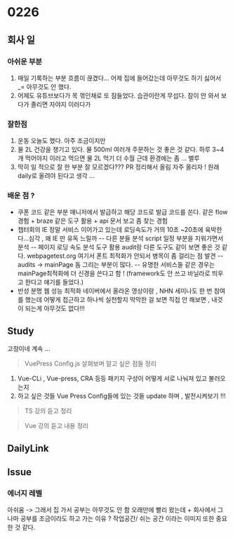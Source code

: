 # 0226

## 회사 일

### 아쉬운 부분

1.  매일 기록하는 부분 흐름이 끊겼다... 어제 집에 들어갔는데 아무것도 하기 싫어서 \_= 아무것도 안 했다.
2.  어제도 유튜브보다가 목 꺾인채로 또 잠들었다. 습관이란게 무섭다. 잠이 안 와서 보다가 졸리면 자야지 이러다가

### 잘한점

1. 운동 오늘도 했다. 아주 조금이지만
2. 물 2L 건강을 챙기고 있다. 물 500ml 여러개 주문하는 것 좋은 것 같다. 하루 3~4개 먹어야지 이러고 먹으면 물 2L 먹기 더 수월 근데 환경에는 좀 ... 별루
3. 딱히 일 적으로 잘 한 부분 잘 모르겠다??? PR 정리해서 올림 자주 올리자 ! 원래 daily로 올려야 된다고 생각 ...

### 배운 점 ?

- 쿠폰 코드 같은 부분 매니저에서 발급하고 해당 코드로 발급 코드를 쏜다. 같은 flow 경험 + braze 같은 도구 활용 + api 문서 보고 좀 찾는 경험
- 챕터회의 IE 정말 서비스 이어가고 있는데 로딩속도가 거의 10초 ~20초에 육박한다...심각 , 왜 IE 만 유독 느릴까
  -- 다른 분들 분석 script 일정 부분을 지워가면서 분석
  -- 페이지 로딩 속도 분석 도구 활용 audit랑 다른 도구도 같이 보면 좋은 것 같다. webpagetest.org 여기서 폰트 최적화가 안되서 병목이 좀 걸리는 점 발견
  -- audits -> mainPage 돔 그리는 부분이 많다.
  -- 유명한 서비스들 같은 경우는 mainPage최적화에 더 신경을 쓴다고 함 ! (framework도 안 쓰고 바닐라로 띄우고 한다고 얘기를 들었다.)
- 반성 분명 웹 성능 최적화 네이버에서 올라온 영상이랑 , NHN 세미나도 한 번 참여를 했는데 어떻게 접근하고 하나씩 실천할지 막막한 걸 보면 직접 안 해보면 , 내것이 되는게 아무것도 없다!!!

## Study

고정이네 계속 ...

> VuePress Config.js 살펴보며 알고 싶은 점들 정리<br>

1. Vue-CLi , Vue-press, CRA 등등 패키지 구성이 어떻게 서로 나눠져 있고 불러오는지
2. 하고 싶은 것들 Vue Press Config들에 있는 것들 update 하며 , 발전시켜보기 !!!

> TS 강의 듣고 정리

> Vue 강의 듣고 내용 정리

## DailyLink

## Issue

### 에너지 레벨

아쉬움 -> 그래서 집 가서 공부는 아무것도 안 함 오래만에 빨리 왔는데 +
회사에서 그나마 공부를 조금이라도 하고 가는 이유 ? 작업공간/ 쉬는 공간 이라는 이미지 또한 중요한 것 같다.
